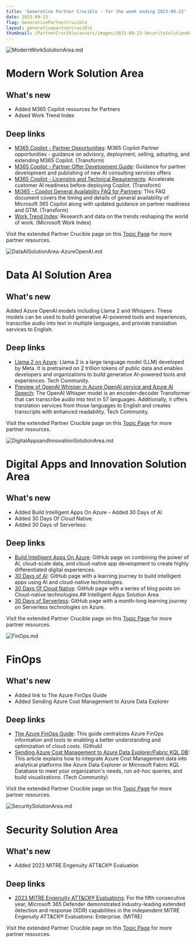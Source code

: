 ```yaml
---
title: 'Generative Partner Crucible - for the week ending 2023-09-23'
date: 2023-09-23
flag: GenerativePartnerCrucible
layout: generativepartnercrucible
thumbnail: /PartnerCrucible/assets/images/2023-09-23-SecuritySolutionArea.md-image.png
---
```


![ ModernWorkSolutionArea.md ]( /PartnerCrucible/assets/images/2023-09-23-ModernWorkSolutionArea.md-image.png )

# Modern Work Solution Area

## What's new

- Added M365 Copilot resources for Partners
- Adsed Work Trend Index
  
## Deep links
- [M365 Copilot - Partner Opportunities](https://cloudpartners.transform.microsoft.com/download?assetname=assets%252FMicrosoft365-Copilot-Services-Solution-Partner-Opportunities.pptx&download=1): M365 Copilot Partner opportunities - guidance on advisory, deployment, selling, adopting, and extending M365 Copilot. (Transform)
- [M365 Copilot - Partner Offer Development Guide](https://cloudpartners.transform.microsoft.com/download?assetname=assets%2FFY24-M365-Copilot-Partner-Offer-Development-Guidance.pptx&download=1): Guidance for partner development and publishing of new AI consulting services offers
- [M365 Copilot - Licensing and Technical Requirements](https://cloudpartners.transform.microsoft.com/download?assetname=assets%252FMicrosoft365-Copilot-Customer-Licensing-and-Technical-Requirements.pptx&download=1): Accelerate customer AI readiness before deploying Copilot. (Transform)
- [Mi365 - Copilot General Availability FAQ for Partners](https://cloudpartners.transform.microsoft.com/download?assetname=assets%252FMicrosoft365-Copilot-GA-Partner-FAQ.pdf&download=1): This FAQ document covers the timing and details of general availability of Microsoft 365 Copilot along with updated guidance on partner readiness and GTM. (Transform)
- [Work Trend Index](https://www.microsoft.com/en-us/worklab/work-trend-index/): Research and data on the trends reshaping the world of work. (Microsoft Work Index)


Visit the extended Partner Crucible page on this [Topic Page](https://lagimik.github.io/PartnerCrucible/ModernWorkSolutionArea) for more partner resources.

![ DataAISolutionArea-AzureOpenAI.md ]( /PartnerCrucible/assets/images/2023-09-23-DataAISolutionArea-AzureOpenAI.md-image.png )

# Data AI Solution Area

## What's new

Added Azure OpenAI models including Llama 2 and Whispers. These models can be used to build generative AI-powered tools and experiences, transcribe audio into text in multiple languages, and provide translation services to English.

## Deep links

- [Llama 2 on Azure](https://techcommunity.microsoft.com/t5/ai-machine-learning-blog/introducing-llama-2-on-azure/ba-p/3881233): Llama 2 is a large language model (LLM) developed by Meta. It is pretrained on 2 trillion tokens of public data and enables developers and organizations to build generative AI-powered tools and experiences. Tech Community.
- [Preview of OpenAI Whisper in Azure OpenAI service and Azure AI Speech](https://techcommunity.microsoft.com/t5/azure-ai-services-blog/announcing-the-preview-of-openai-whisper-in-azure-openai-service/ba-p/3928388?WT.mc_id=academic-0000-abartolo): The OpenAI Whisper model is an encoder-decoder Transformer that can transcribe audio into text in 57 languages. Additionally, it offers translation services from those languages to English and creates transcripts with enhanced readability. Tech Community.

Visit the extended Partner Crucible page on this [Topic Page](https://lagimik.github.io/PartnerCrucible/DataAISolutionArea-AzureOpenAI) for more partner resources.

![ DigitalAppsandInnovationSolutionArea.md ]( /PartnerCrucible/assets/images/2023-09-23-DigitalAppsandInnovationSolutionArea.md-image.png )

# Digital Apps and Innovation Solution Area

## What's new

- Added Build Intelligent Apps On Azure - Added 30 Days of AI
- Added 30 Days Of Cloud Native:
- Added 30 Days of Serverless:
  
## Deep links

- [Build Intelligent Apps On Azure](https://azure.github.io/Cloud-Native/): GitHub page on combining the power of AI, cloud-scale data, and cloud-native app development to create highly differentiated digital experiences.
- [30 Days of AI](https://azure.github.io/Cloud-Native/30DaysOfIA): GitHub page with a learning journey to build intelligent apps using AI and cloud-native technologies.
- [30 Days Of Cloud Native](https://azure.github.io/Cloud-Native/cnny-2023): GitHub page with a series of blog posts on Cloud-native technologies.## Intelligent Apps Solution Area
- [30 Days of Serverless](https://azure.github.io/Cloud-Native/blog/01-kickoff): GitHub page with a month-long learning journey on Serverless technologies on Azure.


Visit the extended Partner Crucible page on this [Topic Page](https://lagimik.github.io/PartnerCrucible/DigitalAppsandInnovationSolutionArea) for more partner resources.

![ FinOps.md ]( /PartnerCrucible/assets/images/2023-09-23-FinOps.md-image.png )

#  FinOps

## What's new

- Added link to The Azure FinOps Guide
- Added Sending Azure Cost Management to Azure Data Explorer

## Deep links

- [The Azure FinOps Guide](https://github.com/dolevshor/azure-finops-guide): This guide centralizes Azure FinOps information and tools to enabling a better understanding and optimization of cloud costs. (Github)
- [Sending Azure Cost Management to Azure Data Explorer/Fabric KQL DB](https://techcommunity.microsoft.com/t5/azure-data-explorer-blog/sending-azure-cost-management-to-azure-data-explorer-fabric-kql/ba-p/3909984): This article explains how to integrate Azure Cost Management data into analytical platforms like Azure Data Explorer or Microsoft Fabric KQL Database to meet your organization's needs, run ad-hoc queries, and build visualizations. (Tech Community)

Visit the extended Partner Crucible page on this [Topic Page](https://lagimik.github.io/PartnerCrucible/FinOps) for more partner resources.


![ SecuritySolutionArea.md ]( /PartnerCrucible/assets/images/2023-09-23-SecuritySolutionArea.md-image.png )

# Security Solution Area

## What's new

- Added 2023 MITRE Engenuity ATT&CK® Evaluation
  
## Deep links

- [2023 MITRE Engenuity ATT&CK® Evaluations](https://www.microsoft.com/en-us/security/blog/2023/09/20/microsoft-365-defender-demonstrates-100-percent-protection-coverage-in-the-2023-mitre-engenuity-attck-evaluations-enterprise/): For the fifth consecutive year, Microsoft 365 Defender demonstrated industry-leading extended detection and response (XDR) capabilities in the independent MITRE Engenuity ATT&CK® Evaluations: Enterprise. (MITRE)

Visit the extended Partner Crucible page on this [Topic Page](https://lagimik.github.io/PartnerCrucible/SecuritySolutionArea) for more partner resources.

